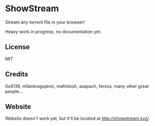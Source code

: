 # ShowStream
Stream any torrent file in your browser!

Heavy work in progress, no documentation yet.

## License
MIT

## Credits
0x4139, milankragujevic, mafintosh, asapach, feross, many other great people...

## Website
Website doesn't work yet, but it'll be located at http://showstream.xyz/. 